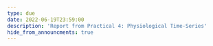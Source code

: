 ```yaml
---
type: due
date: 2022-06-19T23:59:00
description: 'Report from Practical 4: Physiological Time-Series'
hide_from_announcments: true
---
```

